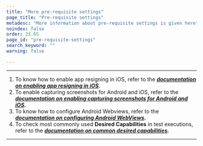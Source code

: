 ```yaml
---
title: "More pre-requisite settings"
page_title: "Pre-requisite settings"
metadesc: "More information about pre-requisite settings is given here"
noindex: false
order: 23.65
page_id: "pre-requisite-settings"
search_keyword: ""
warning: false

---
```


---

1. To know how to enable app resigning in iOS, refer to the ***[documentation on enabling app resigning in iOS](https://testsigma.com/docs/desired-capabilities/app-resigning/).***
2. To enable capturing screenshots for Android and iOS, refer to the ***[documentation on enabling capturing screenshots for Android and iOS](https://testsigma.com/docs/desired-capabilities/screen-shot-capture/).***
3. To know how to configure Android Webviews, refer to the ***[documentation on configuring Android WebViews](https://testsigma.com/docs/desired-capabilities/webviews/).***
4. To check most commonly used **Desired Capabilities** in test executions, refer to the ***[documentation on common desired capabilities](https://testsigma.com/docs/desired-capabilities/most-common/).***

---